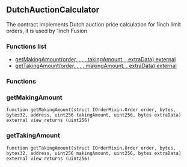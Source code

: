 
## DutchAuctionCalculator

The contract implements Dutch auction price calculation for 1inch limit orders, it is used by 1inch Fusion

### Functions list
- [getMakingAmount(order, , , , takingAmount, , extraData) external](#getmakingamount)
- [getTakingAmount(order, , , , makingAmount, , extraData) external](#gettakingamount)

### Functions
### getMakingAmount

```solidity
function getMakingAmount(struct IOrderMixin.Order order, bytes, bytes32, address, uint256 takingAmount, uint256, bytes extraData) external view returns (uint256)
```

### getTakingAmount

```solidity
function getTakingAmount(struct IOrderMixin.Order order, bytes, bytes32, address, uint256 makingAmount, uint256, bytes extraData) external view returns (uint256)
```

